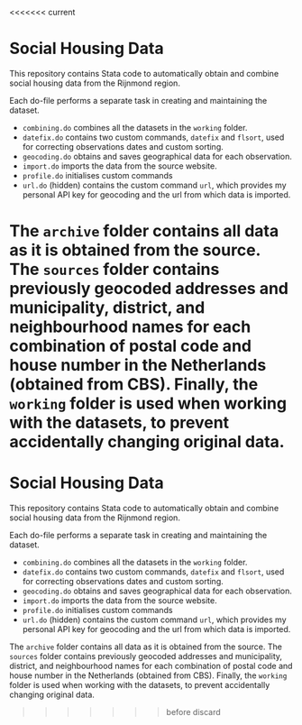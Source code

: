<<<<<<< current
# Social Housing Data

This repository contains Stata code to automatically obtain and combine social housing data from the Rijnmond region.

Each do-file performs a separate task in creating and maintaining the dataset.

- `combining.do` combines all the datasets in the `working` folder.
- `datefix.do` contains two custom commands, `datefix` and `flsort`, used for correcting observations dates and custom sorting.
- `geocoding.do` obtains and saves geographical data for each observation.
- `import.do` imports the data from the source website.
- `profile.do` initialises custom commands
- `url.do` (hidden) contains the custom command `url`, which provides my personal API key for geocoding and the url from which data is imported.

The `archive` folder contains all data as it is obtained from the source.
The `sources` folder contains previously geocoded addresses and municipality, district, and neighbourhood names for each combination of postal code and house number in the Netherlands (obtained from CBS).
Finally, the `working` folder is used when working with the datasets, to prevent accidentally changing original data.
=======
# Social Housing Data

This repository contains Stata code to automatically obtain and combine social housing data from the Rijnmond region.

Each do-file performs a separate task in creating and maintaining the dataset.

- `combining.do` combines all the datasets in the `working` folder.
- `datefix.do` contains two custom commands, `datefix` and `flsort`, used for correcting observations dates and custom sorting.
- `geocoding.do` obtains and saves geographical data for each observation.
- `import.do` imports the data from the source website.
- `profile.do` initialises custom commands
- `url.do` (hidden) contains the custom command `url`, which provides my personal API key for geocoding and the url from which data is imported.

The `archive` folder contains all data as it is obtained from the source.
The `sources` folder contains previously geocoded addresses and municipality, district, and neighbourhood names for each combination of postal code and house number in the Netherlands (obtained from CBS).
Finally, the `working` folder is used when working with the datasets, to prevent accidentally changing original data.
>>>>>>> before discard
